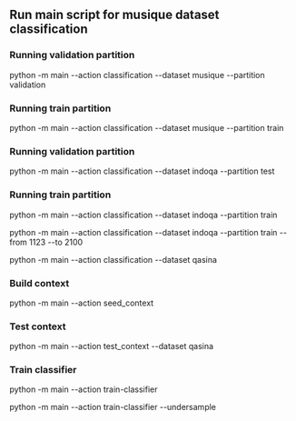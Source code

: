 ﻿## Run main script for musique dataset classification

### Running validation partition

python -m main --action classification --dataset musique --partition validation

### Running train partition

python -m main --action classification --dataset musique --partition train

### Running validation partition

python -m main --action classification --dataset indoqa --partition test

### Running train partition

python -m main --action classification --dataset indoqa --partition train

python -m main --action classification --dataset indoqa --partition train --from 1123 --to 2100

python -m main --action classification --dataset qasina

### Build context

python -m main --action seed_context

### Test context

python -m main --action test_context --dataset qasina

### Train classifier

python -m main --action train-classifier

python -m main --action train-classifier --undersample